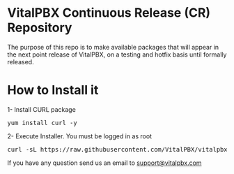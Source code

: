 # VitalPBX Continuous Release (CR) Repository

The purpose of this repo is to make available packages that will appear in the next point release of VitalPBX, on a testing and hotfix basis until formally released.

# How to Install it

1- Install CURL package
<pre>
yum install curl -y
</pre>

2- Execute Installer. You must be logged in as root
<pre>
curl -sL https://raw.githubusercontent.com/VitalPBX/vitalpbx-cr-repo/master/install_cr | sudo bash -
</pre>

If you have any question send us an email to support@vitalpbx.com
